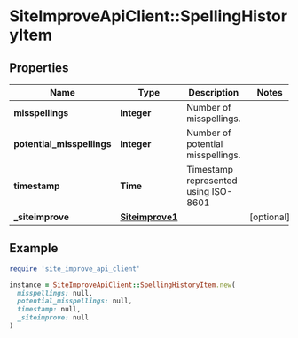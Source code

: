 # SiteImproveApiClient::SpellingHistoryItem

## Properties

| Name | Type | Description | Notes |
| ---- | ---- | ----------- | ----- |
| **misspellings** | **Integer** | Number of misspellings. |  |
| **potential_misspellings** | **Integer** | Number of potential misspellings. |  |
| **timestamp** | **Time** | Timestamp represented using ISO-8601 |  |
| **_siteimprove** | [**Siteimprove1**](Siteimprove1.md) |  | [optional] |

## Example

```ruby
require 'site_improve_api_client'

instance = SiteImproveApiClient::SpellingHistoryItem.new(
  misspellings: null,
  potential_misspellings: null,
  timestamp: null,
  _siteimprove: null
)
```

